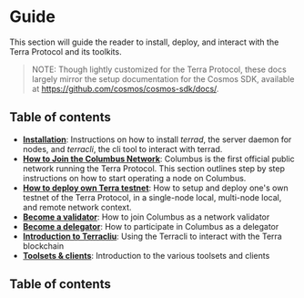 # Guide

This section will guide the reader to install, deploy, and interact with the Terra Protocol and its toolkits. 

> NOTE: Though lightly customized for the Terra Protocol, these docs largely mirror the setup documentation for the Cosmos SDK, available at https://github.com/cosmos/cosmos-sdk/docs/. 

## Table of contents

-  **[Installation](./1.installation.md)**: Instructions on how to install _terrad_, the server daemon for nodes, and _terracli_, the cli tool to interact with terrad. 
-  **[How to Join the Columbus Network](./2.join-network.md)**: Columbus is the first official public network running the Terra Protocol. This section outlines step by step instructions on how to start operating a node on Columbus. 
-  **[How to deploy own Terra testnet](./3.deploy-testnet.md)**: How to setup and deploy one's own testnet of the Terra Protocol, in a single-node local, multi-node local, and remote network context. 
-  **[Become a validator](./4.validators.md)**: How to join Columbus as a network validator
-  **[Become a delegator](./5.users.md)**: How to participate in Columbus as a delegator 
-  **[Introduction to Terracliu](./6.terracli.md)**: Using the Terracli to interact with the Terra blockchain
-  **[Toolsets & clients](./7.light-clients.md)**: Introduction to the various toolsets and clients

## Table of contents

